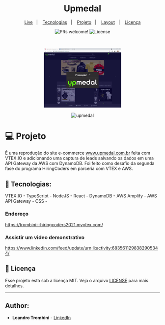 <h1 align="center">
  Upmedal
</h1>

<p align="center">
  <a href="https://www.linkedin.com/feed/update/urn:li:activity:6835611298382905344/">Live</a>&nbsp;&nbsp;&nbsp;|&nbsp;&nbsp;&nbsp;
  <a href="#-tecnologias">Tecnologias</a>&nbsp;&nbsp;&nbsp;|&nbsp;&nbsp;&nbsp;
  <a href="#-projeto">Projeto</a>&nbsp;&nbsp;&nbsp;|&nbsp;&nbsp;&nbsp;
  <a href="#-layout">Layout</a>&nbsp;&nbsp;&nbsp;|&nbsp;&nbsp;&nbsp;
  <a href="#memo-licença">Licença</a>
</p>

<p align="center">
 <img src="https://img.shields.io/static/v1?label=PRs&message=welcome&color=49AA26&labelColor=000000" alt="PRs welcome!" />

  <img alt="License" src="https://img.shields.io/static/v1?label=license&message=MIT&color=49AA26&labelColor=000000">
</p>

<br>

<p align="center">
  <img alt="upmedal" src="minimum-boilerplate-theme1/.github/upmedal1.gif" width="50%">
</p>

<p align="center">
  <img alt="upmedal" src=".github/upmedal2.gif" width="50%">
</p>




# 💻 Projeto



É uma reprodução do site e-commerce www.upmedal.com.br feita com VTEX.IO e adicionando uma captura de leads salvando os dados em uma API Gateway da AWS com DynamoDB. Foi feito como desafio da segunda fase do programa HiringCoders em parceria com VTEX e AWS.


## 🚀 Tecnologias:

VTEX.IO -
TypeScript -
NodeJS -
React -
DynamoDB -
AWS Amplify -
AWS API Gateway -
CSS -




### Endereço


https://trombini--hiringcoders2021.myvtex.com/


### Assistir um video demonstrativo

https://www.linkedin.com/feed/update/urn:li:activity:6835611298382905344/

## :memo: Licença

Esse projeto está sob a licença MIT. Veja o arquivo [LICENSE](LICENSE.md) para mais detalhes.

---



## Author:

* **Leandro Trombini** - [LinkedIn](https://www.linkedin.com/in/leandrotrombini/)




